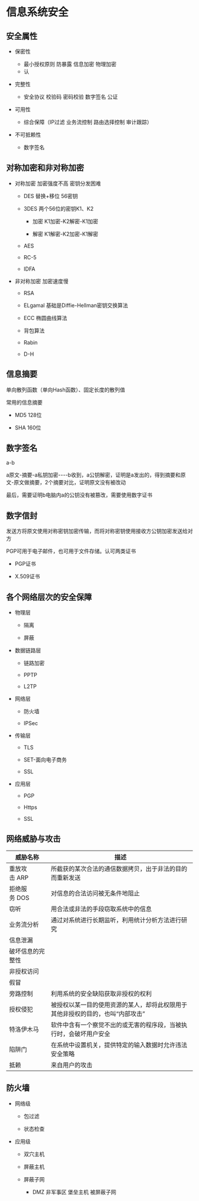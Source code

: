 # 信息系统安全

## 安全属性

+ 保密性
  
  + 最小授权原则 防暴露 信息加密 物理加密
  + 认

+ 完整性
  
  + 安全协议 校验码 密码校验 数字签名 公证

+ 可用性
  
  + 综合保障（IP过滤 业务流控制 路由选择控制 审计跟踪）

+ 不可抵赖性
  
  + 数字签名

## 对称加密和非对称加密

+ 对称加密 加密强度不高 密钥分发困难
  
  + DES 替换+移位 56密钥
  
  + 3DES 两个56位的密钥K1、K2
    
    + 加密 K1加密-K2解密-K1加密
    
    + 解密 K1解密-K2加密-K1解密
  
  + AES
  
  + RC-5
  
  + IDFA

+ 非对称加密 加密速度慢
  
  + RSA
  
  + ELgamal 基础是Diffie-Hellman密钥交换算法
  
  + ECC 椭圆曲线算法
  
  + 背包算法
  
  + Rabin
  
  + D-H

## 信息摘要

单向散列函数（单向Hash函数）、固定长度的散列值

常用的信息摘要

+ MD5 128位

+ SHA 160位 

## 数字签名

a-b

a原文-摘要-a私钥加密----b收到，a公钥解密，证明是a发出的，得到摘要和原文-原文做摘要，2个摘要对比，证明原文没有被改动

最后，需要证明b电脑内a的公钥没有被篡改，需要使用数字证书

## 数字信封

发送方将原文使用对称密钥加密传输，而将对称密钥使用接收方公钥加密发送给对方

PGP可用于电子邮件，也可用于文件存储。认可两类证书

+ PGP证书

+ X.509证书

## 各个网络层次的安全保障

+ 物理层
  
  + 隔离
  
  + 屏蔽

+ 数据链路层
  
  + 链路加密
  
  + PPTP
  
  + L2TP

+ 网络层
  
  + 防火墙
  
  + IPSec

+ 传输层
  
  + TLS
  
  + SET-面向电子商务
  
  + SSL

+ 应用层
  
  + PGP
  
  + Https
  
  + SSL

## 网络威胁与攻击

| 威胁名称     | 描述                                       |
| -------- | ---------------------------------------- |
| 重放攻击 ARP | 所截获的某次合法的通信数据拷贝，出于非法的目的而重新发送             |
| 拒绝服务 DOS | 对信息的合法访问被无条件地阻止                          |
| 窃听       | 用合法或非法的手段窃取系统中的信息                        |
| 业务流分析    | 通过对系统进行长期监听，利用统计分析方法进行研究                 |
| 信息泄漏     |                                          |
| 破坏信息的完整性 |                                          |
| 非授权访问    |                                          |
| 假冒       |                                          |
| 旁路控制     | 利用系统的安全缺陷获取非授权的权利                        |
| 授权侵犯     | 被授权以某一目的使用资源的某人，却将此权限用于其他非授权的目的，也叫“内部攻击” |
| 特洛伊木马    | 软件中含有一个察觉不出的或无害的程序段，当被执行时，会破坏用户安全        |
| 陷阱门      | 在系统中设置机关，提供特定的输入数据时允许违法安全策略              |
| 抵赖       | 来自用户的攻击                                  |

## 防火墙

+ 网络级
  
  + 包过滤
  
  + 状态检查

+ 应用级
  
  + 双穴主机
  
  + 屏蔽主机
  
  + 屏蔽子网
    
    + DMZ 非军事区 堡垒主机  被屏蔽子网
